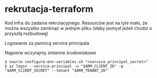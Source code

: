 # rekrutacja-terraform
Kod infra do zadania rekrutacyjnego.
Resourców jest na tyle mało, że można wszystko zamknąć w jednym pliku
(słaby pomysł jeżeli chodzi o przyszłą rozbudowę)

Logowanie za pamocą service principala

Najpierw wczytajmy zmienne środowiskowe
```
$ source configure-env-variables.sh "<service_principal_secret>"
$ az login --service-principal -u "$ARM_CLIENT_ID" -p "$ARM_CLIENT_SECRET" --tenant "$ARM_TENANT_ID"
```
